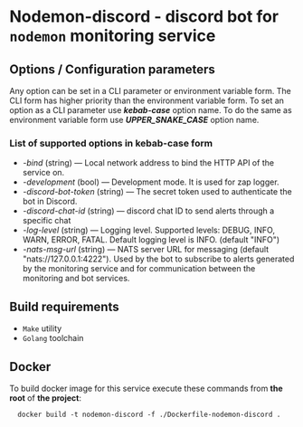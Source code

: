 # Nodemon-discord - discord bot for `nodemon` monitoring service

## Options / Configuration parameters

Any option can be set in a CLI parameter or environment variable form. The CLI form has higher priority than
the environment variable form.
To set an option as a CLI parameter use _**kebab-case**_ option name.
To do the same as environment variable form use _**UPPER_SNAKE_CASE**_ option name.

### List of supported options in kebab-case form

- _-bind_ (string) — Local network address to bind the HTTP API of the service on.
- _-development_ (bool) — Development mode. It is used for zap logger.
- _-discord-bot-token_ (string) — The secret token used to authenticate the bot in Discord.
- _-discord-chat-id_ (string) — discord chat ID to send alerts through a specific chat
- _-log-level_ (string) — Logging level. Supported levels: DEBUG, INFO, WARN, ERROR, FATAL. Default logging level
  is INFO. (default "INFO")
- _-nats-msg-url_ (string) — NATS server URL for messaging (default "nats://127.0.0.1:4222").
  Used by the bot to subscribe to alerts generated by
  the monitoring service and for communication between the monitoring and bot services.

## Build requirements

- `Make` utility
- `Golang` toolchain

## Docker

To build docker image for this service execute these commands from **the root** of **the project**:

```shell
  docker build -t nodemon-discord -f ./Dockerfile-nodemon-discord .
```
